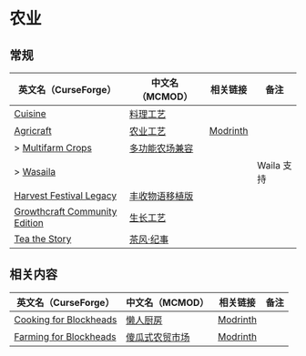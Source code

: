 # 农业

## 常规

| 英文名（CurseForge）                                                                                        | 中文名（MCMOD）                                        | 相关链接                                       | 备注       |
| ----------------------------------------------------------------------------------------------------------- | ------------------------------------------------------ | ---------------------------------------------- | ---------- |
| [Cuisine](https://www.curseforge.com/minecraft/mc-mods/cuisine)                                             | [料理工艺](https://www.mcmod.cn/class/1291.html)       |                                                |            |
| [Agricraft](https://www.curseforge.com/minecraft/mc-mods/agricraft)                                         | [农业工艺](https://www.mcmod.cn/class/514.html)        | [Modrinth](https://modrinth.com/mod/agricraft) |            |
| > [Multifarm Crops](https://www.curseforge.com/minecraft/mc-mods/multifarm-crops)                           | [多功能农场兼容](https://www.mcmod.cn/class/1258.html) |                                                |            |
| > [Wasaila](https://www.curseforge.com/minecraft/mc-mods/wasaila)                                           |                                                        |                                                | Waila 支持 |
| [Harvest Festival Legacy](https://www.curseforge.com/minecraft/mc-mods/harvest-festival-legacy)             | [丰收物语移植版](https://www.mcmod.cn/class/2139.html) |                                                |            |
| [Growthcraft Community Edition](https://www.curseforge.com/minecraft/mc-mods/growthcraft-community-edition) | [生长工艺](https://www.mcmod.cn/class/326.html)        |                                                |            |
| [Tea the Story](https://www.curseforge.com/minecraft/mc-mods/tea-the-story)                                 | [茶风·纪事](https://www.mcmod.cn/class/557.html)       |                                                |            |

## 相关内容

| 英文名（CurseForge）                                                                          | 中文名（MCMOD）                                        | 相关链接                                                    | 备注 |
| --------------------------------------------------------------------------------------------- | ------------------------------------------------------ | ----------------------------------------------------------- | ---- |
| [Cooking for Blockheads](https://minecraft.curseforge.com/projects/cooking-for-blockheads)    | [懒人厨房](https://www.mcmod.cn/class/468.html)        | [Modrinth](https://modrinth.com/mod/cooking-for-blockheads) |      |
| [Farming for Blockheads](https://www.curseforge.com/minecraft/mc-mods/farming-for-blockheads) | [傻瓜式农贸市场](https://www.mcmod.cn/class/2057.html) | [Modrinth](https://modrinth.com/mod/farming-for-blockheads) |      |
